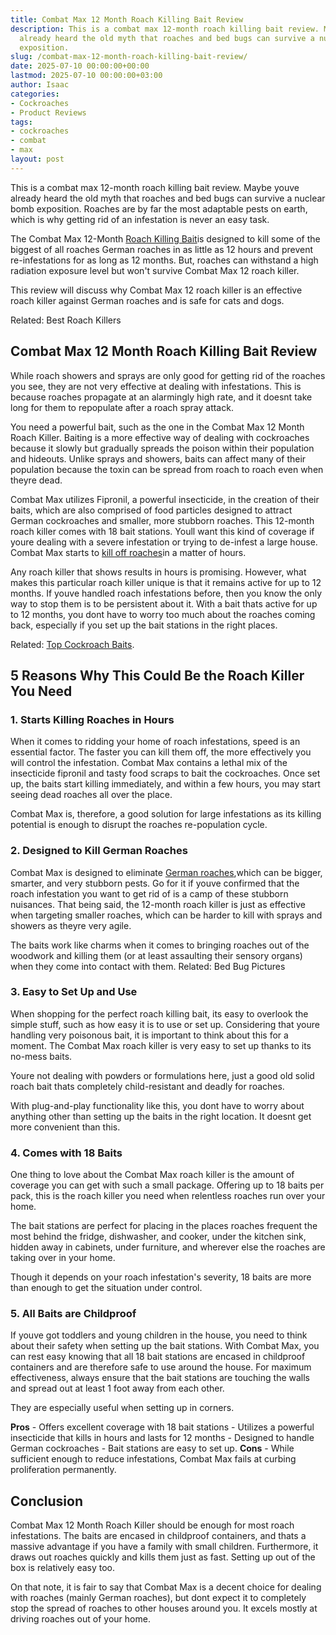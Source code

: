 ```yaml
---
title: Combat Max 12 Month Roach Killing Bait Review
description: This is a combat max 12-month roach killing bait review. Maybe youve
  already heard the old myth that roaches and bed bugs can survive a nuclear bomb
  exposition.
slug: /combat-max-12-month-roach-killing-bait-review/
date: 2025-07-10 00:00:00+00:00
lastmod: 2025-07-10 00:00:00+03:00
author: Isaac
categories:
- Cockroaches
- Product Reviews
tags:
- cockroaches
- combat
- max
layout: post
---
```

This is a combat max 12-month roach killing bait review. Maybe youve already heard the old myth that roaches and bed bugs can survive a nuclear bomb exposition. Roaches are by far the most adaptable pests on earth, which is why getting rid of an infestation is never an easy task.

The Combat Max 12-Month [Roach Killing Bait](https://entomology.ca.uky.edu/ef614)is designed to kill some of the biggest of all roaches German roaches in as little as 12 hours and prevent re-infestations for as long as 12 months. But, roaches can withstand a high radiation exposure level but won't survive Combat Max 12 roach killer.

This review will discuss why Combat Max 12 roach killer is an effective roach killer against German roaches and is safe for cats and dogs.

Related: Best Roach Killers

##  Combat Max 12 Month Roach Killing Bait Review

While roach showers and sprays are only good for getting rid of the roaches you see, they are not very effective at dealing with infestations. This is because roaches propagate at an alarmingly high rate, and it doesnt take long for them to repopulate after a roach spray attack.

You need a powerful bait, such as the one in the Combat Max 12 Month Roach Killer. Baiting is a more effective way of dealing with cockroaches because it slowly but gradually spreads the poison within their population and hideouts. Unlike sprays and showers, baits can affect many of their population because the toxin can be spread from roach to roach even when theyre dead.

Combat Max utilizes Fipronil, a powerful insecticide, in the creation of their baits, which are also comprised of food particles designed to attract German cockroaches and smaller, more stubborn roaches. This 12-month roach killer comes with 18 bait stations. Youll want this kind of coverage if youre dealing with a severe infestation or trying to de-infest a large house. Combat Max starts to [kill off roaches](https://pestpolicy.com/how-to-get-rid-of-cockroaches/)in a matter of hours.

Any roach killer that shows results in hours is promising. However, what makes this particular roach killer unique is that it remains active for up to 12 months. If youve handled roach infestations before, then you know the only way to stop them is to be persistent about it. With a bait thats active for up to 12 months, you dont have to worry too much about the roaches coming back, especially if you set up the bait stations in the right places.

Related: [Top Cockroach Baits](https://pestpolicy.com/best-roach-bait/).

##  5 Reasons Why This Could Be the Roach Killer You Need

###  1. Starts Killing Roaches in Hours

When it comes to ridding your home of roach infestations, speed is an essential factor. The faster you can kill them off, the more effectively you will control the infestation. Combat Max contains a lethal mix of the insecticide fipronil and tasty food scraps to bait the cockroaches. Once set up, the baits start killing immediately, and within a few hours, you may start seeing dead roaches all over the place.

Combat Max is, therefore, a good solution for large infestations as its killing potential is enough to disrupt the roaches re-population cycle.

###  2. Designed to Kill German Roaches

Combat Max is designed to eliminate [German roaches](https://pestpolicy.com/how-to-find-a-roach-nest/),which can be bigger, smarter, and very stubborn pests. Go for it if youve confirmed that the roach infestation you want to get rid of is a camp of these stubborn nuisances. That being said, the 12-month roach killer is just as effective when targeting smaller roaches, which can be harder to kill with sprays and showers as theyre very agile.

The baits work like charms when it comes to bringing roaches out of the woodwork and killing them (or at least assaulting their sensory organs) when they come into contact with them. Related: Bed Bug Pictures

###  3. Easy to Set Up and Use

When shopping for the perfect roach killing bait, its easy to overlook the simple stuff, such as how easy it is to use or set up. Considering that youre handling very poisonous bait, it is important to think about this for a moment. The Combat Max roach killer is very easy to set up thanks to its no-mess baits.

Youre not dealing with powders or formulations here, just a good old solid roach bait thats completely child-resistant and deadly for roaches.

With plug-and-play functionality like this, you dont have to worry about anything other than setting up the baits in the right location. It doesnt get more convenient than this.

###  4. Comes with 18 Baits

One thing to love about the Combat Max roach killer is the amount of coverage you can get with such a small package. Offering up to 18 baits per pack, this is the roach killer you need when relentless roaches run over your home.

The bait stations are perfect for placing in the places roaches frequent the most behind the fridge, dishwasher, and cooker, under the kitchen sink, hidden away in cabinets, under furniture, and wherever else the roaches are taking over in your home.

Though it depends on your roach infestation's severity, 18 baits are more than enough to get the situation under control.

###  5. All Baits are Childproof

If youve got toddlers and young children in the house, you need to think about their safety when setting up the bait stations. With Combat Max, you can rest easy knowing that all 18 bait stations are encased in childproof containers and are therefore safe to use around the house. For maximum effectiveness, always ensure that the bait stations are touching the walls and spread out at least 1 foot away from each other.

They are especially useful when setting up in corners.

**Pros** - Offers excellent coverage with 18 bait stations - Utilizes a powerful insecticide that kills in hours and lasts for 12 months - Designed to handle German cockroaches - Bait stations are easy to set up. **Cons** - While sufficient enough to reduce infestations, Combat Max fails at curbing proliferation permanently.

##  Conclusion

Combat Max 12 Month Roach Killer should be enough for most roach infestations. The baits are encased in childproof containers, and thats a massive advantage if you have a family with small children. Furthermore, it draws out roaches quickly and kills them just as fast. Setting up out of the box is relatively easy too.

On that note, it is fair to say that Combat Max is a decent choice for dealing with roaches (mainly German roaches), but dont expect it to completely stop the spread of roaches to other houses around you. It excels mostly at driving roaches out of your home.